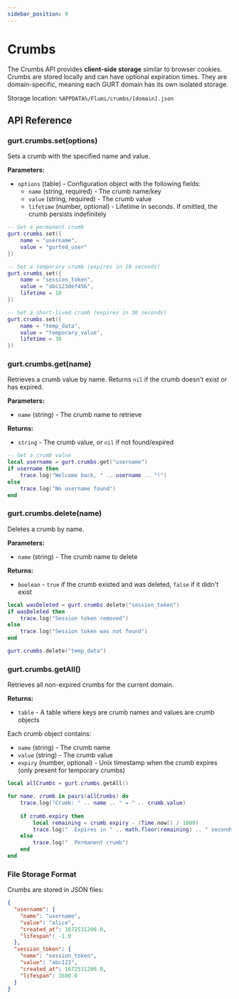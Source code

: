```yaml
---
sidebar_position: 9
---
```


# Crumbs

The Crumbs API provides **client-side storage** similar to browser cookies. Crumbs are stored locally and can have optional expiration times. They are domain-specific, meaning each GURT domain has its own isolated storage.

Storage location: `%APPDATA%/Flumi/crumbs/[domain].json`

## API Reference

### gurt.crumbs.set(options)

Sets a crumb with the specified name and value.

**Parameters:**
- `options` (table) - Configuration object with the following fields:
  - `name` (string, required) - The crumb name/key
  - `value` (string, required) - The crumb value
  - `lifetime` (number, optional) - Lifetime in seconds. If omitted, the crumb persists indefinitely

```lua
-- Set a permanent crumb
gurt.crumbs.set({
    name = "username",
    value = "gurted_user"
})

-- Set a temporary crumb (expires in 10 seconds)
gurt.crumbs.set({
    name = "session_token", 
    value = "abc123def456",
    lifetime = 10
})

-- Set a short-lived crumb (expires in 30 seconds)
gurt.crumbs.set({
    name = "temp_data",
    value = "temporary_value",
    lifetime = 30
})
```

### gurt.crumbs.get(name)

Retrieves a crumb value by name. Returns `nil` if the crumb doesn't exist or has expired.

**Parameters:**
- `name` (string) - The crumb name to retrieve

**Returns:**
- `string` - The crumb value, or `nil` if not found/expired

```lua
-- Get a crumb value
local username = gurt.crumbs.get("username")
if username then
    trace.log("Welcome back, " .. username .. "!")
else
    trace.log("No username found")
end
```

### gurt.crumbs.delete(name)

Deletes a crumb by name.

**Parameters:**
- `name` (string) - The crumb name to delete

**Returns:**
- `boolean` - `true` if the crumb existed and was deleted, `false` if it didn't exist

```lua
local wasDeleted = gurt.crumbs.delete("session_token")
if wasDeleted then
    trace.log("Session token removed")
else
    trace.log("Session token was not found")
end

gurt.crumbs.delete("temp_data")
```

### gurt.crumbs.getAll()

Retrieves all non-expired crumbs for the current domain.

**Returns:**
- `table` - A table where keys are crumb names and values are crumb objects

Each crumb object contains:
- `name` (string) - The crumb name
- `value` (string) - The crumb value  
- `expiry` (number, optional) - Unix timestamp when the crumb expires (only present for temporary crumbs)

```lua
local allCrumbs = gurt.crumbs.getAll()

for name, crumb in pairs(allCrumbs) do
    trace.log("Crumb: " .. name .. " = " .. crumb.value)
    
    if crumb.expiry then
        local remaining = crumb.expiry - (Time.now() / 1000)
        trace.log("  Expires in " .. math.floor(remaining) .. " seconds")
    else
        trace.log("  Permanent crumb")
    end
end
```

### File Storage Format

Crumbs are stored in JSON files:

```json
{
  "username": {
    "name": "username",
    "value": "alice",
    "created_at": 1672531200.0,
    "lifespan": -1.0
  },
  "session_token": {
    "name": "session_token", 
    "value": "abc123",
    "created_at": 1672531200.0,
    "lifespan": 3600.0
  }
}
```
